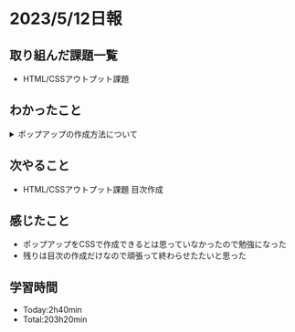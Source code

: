 # 2023/5/12日報

## 取り組んだ課題一覧
- HTML/CSSアウトプット課題

## わかったこと
<details>
  <summary>
      ポップアップの作成方法について
  </summary>
    <ol>
      <li>リンク先をポップアップで表示する要素にする</li>
      <li>ポップアップ表示する要素のリンク先は<strong>#close</strong>にする</li>
      <li>ポップアップ表示する要素のデフォルト設定は<strong>opacity: 0;</strong>に設定する</li>
      <li><strong>:target</strong>を使用して、リンクで飛んできた際のポップアップ表示する要素表示を<strong>opacity: 1</strong>にする</li>
  </ol>
  
</details>

## 次やること
- HTML/CSSアウトプット課題 目次作成

## 感じたこと
- ポップアップをCSSで作成できるとは思っていなかったので勉強になった
- 残りは目次の作成だけなので頑張って終わらせたたいと思った

## 学習時間
- Today:2h40min
- Total:203h20min

